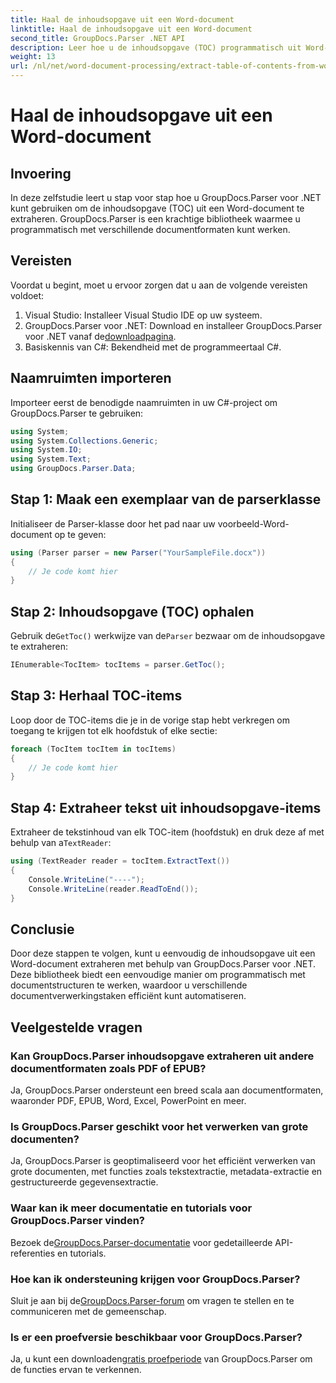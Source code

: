 ```yaml
---
title: Haal de inhoudsopgave uit een Word-document
linktitle: Haal de inhoudsopgave uit een Word-document
second_title: GroupDocs.Parser .NET API
description: Leer hoe u de inhoudsopgave (TOC) programmatisch uit Word-documenten kunt extraheren met behulp van GroupDocs.Parser voor .NET.
weight: 13
url: /nl/net/word-document-processing/extract-table-of-contents-from-word-document/
---
```


# Haal de inhoudsopgave uit een Word-document

## Invoering
In deze zelfstudie leert u stap voor stap hoe u GroupDocs.Parser voor .NET kunt gebruiken om de inhoudsopgave (TOC) uit een Word-document te extraheren. GroupDocs.Parser is een krachtige bibliotheek waarmee u programmatisch met verschillende documentformaten kunt werken.
## Vereisten
Voordat u begint, moet u ervoor zorgen dat u aan de volgende vereisten voldoet:
1. Visual Studio: Installeer Visual Studio IDE op uw systeem.
2.  GroupDocs.Parser voor .NET: Download en installeer GroupDocs.Parser voor .NET vanaf de[downloadpagina](https://releases.groupdocs.com/parser/net/).
3. Basiskennis van C#: Bekendheid met de programmeertaal C#.

## Naamruimten importeren
Importeer eerst de benodigde naamruimten in uw C#-project om GroupDocs.Parser te gebruiken:
```csharp
using System;
using System.Collections.Generic;
using System.IO;
using System.Text;
using GroupDocs.Parser.Data;
```
## Stap 1: Maak een exemplaar van de parserklasse
Initialiseer de Parser-klasse door het pad naar uw voorbeeld-Word-document op te geven:
```csharp
using (Parser parser = new Parser("YourSampleFile.docx"))
{
    // Je code komt hier
}
```
## Stap 2: Inhoudsopgave (TOC) ophalen
 Gebruik de`GetToc()` werkwijze van de`Parser` bezwaar om de inhoudsopgave te extraheren:
```csharp
IEnumerable<TocItem> tocItems = parser.GetToc();
```
## Stap 3: Herhaal TOC-items
Loop door de TOC-items die je in de vorige stap hebt verkregen om toegang te krijgen tot elk hoofdstuk of elke sectie:
```csharp
foreach (TocItem tocItem in tocItems)
{
    // Je code komt hier
}
```
## Stap 4: Extraheer tekst uit inhoudsopgave-items
 Extraheer de tekstinhoud van elk TOC-item (hoofdstuk) en druk deze af met behulp van a`TextReader`:
```csharp
using (TextReader reader = tocItem.ExtractText())
{
    Console.WriteLine("----");
    Console.WriteLine(reader.ReadToEnd());
}
```

## Conclusie
Door deze stappen te volgen, kunt u eenvoudig de inhoudsopgave uit een Word-document extraheren met behulp van GroupDocs.Parser voor .NET. Deze bibliotheek biedt een eenvoudige manier om programmatisch met documentstructuren te werken, waardoor u verschillende documentverwerkingstaken efficiënt kunt automatiseren.

## Veelgestelde vragen
### Kan GroupDocs.Parser inhoudsopgave extraheren uit andere documentformaten zoals PDF of EPUB?
Ja, GroupDocs.Parser ondersteunt een breed scala aan documentformaten, waaronder PDF, EPUB, Word, Excel, PowerPoint en meer.
### Is GroupDocs.Parser geschikt voor het verwerken van grote documenten?
Ja, GroupDocs.Parser is geoptimaliseerd voor het efficiënt verwerken van grote documenten, met functies zoals tekstextractie, metadata-extractie en gestructureerde gegevensextractie.
### Waar kan ik meer documentatie en tutorials voor GroupDocs.Parser vinden?
 Bezoek de[GroupDocs.Parser-documentatie](https://tutorials.groupdocs.com/parser/net/) voor gedetailleerde API-referenties en tutorials.
### Hoe kan ik ondersteuning krijgen voor GroupDocs.Parser?
 Sluit je aan bij de[GroupDocs.Parser-forum](https://forum.groupdocs.com/c/parser/17) om vragen te stellen en te communiceren met de gemeenschap.
### Is er een proefversie beschikbaar voor GroupDocs.Parser?
 Ja, u kunt een downloaden[gratis proefperiode](https://releases.groupdocs.com/) van GroupDocs.Parser om de functies ervan te verkennen.